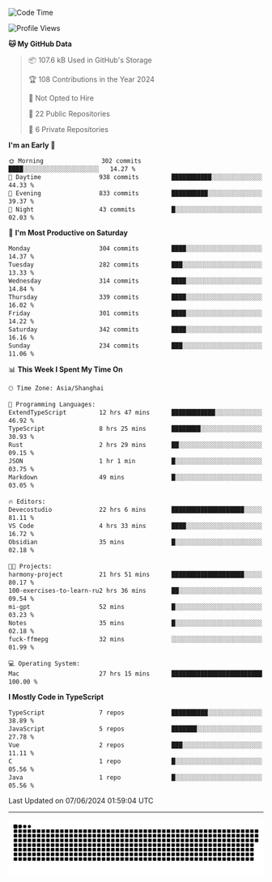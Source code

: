 <!--
<picture>
  <source
    srcset="https://github-readme-stats.vercel.app/api?username=kevinxft&show_icons=true&theme=dark"
    media="(prefers-color-scheme: dark)"
  />
  <source
    srcset="https://github-readme-stats.vercel.app/api?username=kevinxft&show_icons=true"
    media="(prefers-color-scheme: light), (prefers-color-scheme: no-preference)"
  />
  <img src="https://github-readme-stats.vercel.app/api?username=kevinxft&show_icons=true" />
</picture>
-->

<!--START_SECTION:waka-->
![Code Time](http://img.shields.io/badge/Code%20Time-1%2C535%20hrs%202%20mins-blue)

![Profile Views](http://img.shields.io/badge/Profile%20Views-0-blue)

**🐱 My GitHub Data** 

> 📦 107.6 kB Used in GitHub's Storage 
 > 
> 🏆 108 Contributions in the Year 2024
 > 
> 🚫 Not Opted to Hire
 > 
> 📜 22 Public Repositories 
 > 
> 🔑 6 Private Repositories 
 > 
**I'm an Early 🐤** 

```text
🌞 Morning                302 commits         ████░░░░░░░░░░░░░░░░░░░░░   14.27 % 
🌆 Daytime                938 commits         ███████████░░░░░░░░░░░░░░   44.33 % 
🌃 Evening                833 commits         ██████████░░░░░░░░░░░░░░░   39.37 % 
🌙 Night                  43 commits          █░░░░░░░░░░░░░░░░░░░░░░░░   02.03 % 
```
📅 **I'm Most Productive on Saturday** 

```text
Monday                   304 commits         ████░░░░░░░░░░░░░░░░░░░░░   14.37 % 
Tuesday                  282 commits         ███░░░░░░░░░░░░░░░░░░░░░░   13.33 % 
Wednesday                314 commits         ████░░░░░░░░░░░░░░░░░░░░░   14.84 % 
Thursday                 339 commits         ████░░░░░░░░░░░░░░░░░░░░░   16.02 % 
Friday                   301 commits         ████░░░░░░░░░░░░░░░░░░░░░   14.22 % 
Saturday                 342 commits         ████░░░░░░░░░░░░░░░░░░░░░   16.16 % 
Sunday                   234 commits         ███░░░░░░░░░░░░░░░░░░░░░░   11.06 % 
```


📊 **This Week I Spent My Time On** 

```text
🕑︎ Time Zone: Asia/Shanghai

💬 Programming Languages: 
ExtendTypeScript         12 hrs 47 mins      ████████████░░░░░░░░░░░░░   46.92 % 
TypeScript               8 hrs 25 mins       ████████░░░░░░░░░░░░░░░░░   30.93 % 
Rust                     2 hrs 29 mins       ██░░░░░░░░░░░░░░░░░░░░░░░   09.15 % 
JSON                     1 hr 1 min          █░░░░░░░░░░░░░░░░░░░░░░░░   03.75 % 
Markdown                 49 mins             █░░░░░░░░░░░░░░░░░░░░░░░░   03.05 % 

🔥 Editors: 
Devecostudio             22 hrs 6 mins       ████████████████████░░░░░   81.11 % 
VS Code                  4 hrs 33 mins       ████░░░░░░░░░░░░░░░░░░░░░   16.72 % 
Obsidian                 35 mins             █░░░░░░░░░░░░░░░░░░░░░░░░   02.18 % 

🐱‍💻 Projects: 
harmony-project          21 hrs 51 mins      ████████████████████░░░░░   80.17 % 
100-exercises-to-learn-ru2 hrs 36 mins       ██░░░░░░░░░░░░░░░░░░░░░░░   09.54 % 
mi-gpt                   52 mins             █░░░░░░░░░░░░░░░░░░░░░░░░   03.23 % 
Notes                    35 mins             █░░░░░░░░░░░░░░░░░░░░░░░░   02.18 % 
fuck-ffmepg              32 mins             ░░░░░░░░░░░░░░░░░░░░░░░░░   01.99 % 

💻 Operating System: 
Mac                      27 hrs 15 mins      █████████████████████████   100.00 % 
```

**I Mostly Code in TypeScript** 

```text
TypeScript               7 repos             ██████████░░░░░░░░░░░░░░░   38.89 % 
JavaScript               5 repos             ███████░░░░░░░░░░░░░░░░░░   27.78 % 
Vue                      2 repos             ███░░░░░░░░░░░░░░░░░░░░░░   11.11 % 
C                        1 repo              █░░░░░░░░░░░░░░░░░░░░░░░░   05.56 % 
Java                     1 repo              █░░░░░░░░░░░░░░░░░░░░░░░░   05.56 % 
```




 Last Updated on 07/06/2024 01:59:04 UTC
<!--END_SECTION:waka-->

---

<picture>
  <source media="(prefers-color-scheme: dark)" srcset="https://raw.githubusercontent.com/kevinxft/kevinxft/output/github-contribution-grid-snake-dark.svg">
  <source media="(prefers-color-scheme: light)" srcset="https://raw.githubusercontent.com/kevinxft/kevinxft/output/github-contribution-grid-snake.svg">
  <img alt="github contribution grid snake animation" src="https://raw.githubusercontent.com/kevinxft/kevinxft/output/github-contribution-grid-snake.svg">
</picture>